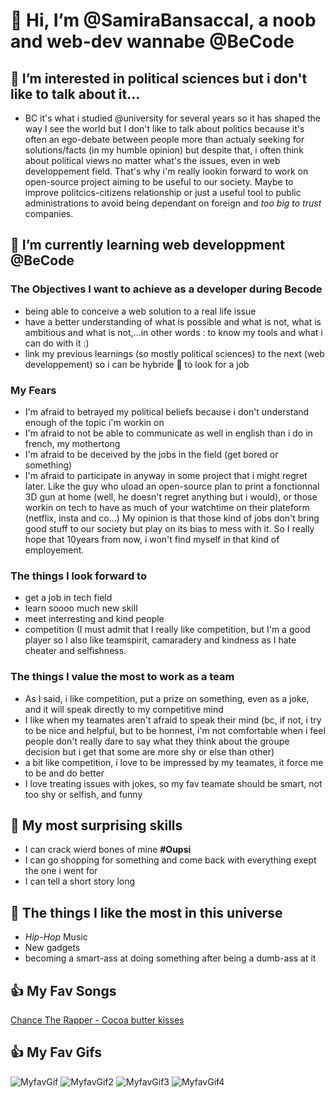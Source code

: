 # 👋 Hi, I’m @SamiraBansaccal, a noob and web-dev wannabe @BeCode

## 👀 I’m interested in political sciences but i don't like to talk about it...

- BC it's what i studied @university for several years so it has shaped the way I see the world but I don't like to talk about politics because it's often an ego-debate between people more than actualy seeking for solutions/facts (in my humble opinion) but despite that, i often think about political views no matter what's the issues, even in web developpement field. That's why i'm really lookin forward to work on open-source project aiming to be useful to our society. Maybe to improve politcics-citizens relationship or just a useful tool to public administrations to avoid being dependant on foreign and *too big to trust* companies.

## 🌱 I’m currently learning web developpment @BeCode

### The Objectives I want to achieve as a developer during Becode

- being able to conceive a web solution to a real life issue
- have a better understanding of what is possible and what is not, what is ambitious and what is not,...in other words : to know my tools and what i can do with it :)
- link my previous learnings (so mostly political sciences) to the next (web developpement) so i can be hybride 🦖 to look for a job 

### My Fears

- I'm afraid to betrayed my political beliefs because i don't understand enough of the topic i'm workin on
- I'm afraid to not be able to communicate as well in english than i do in french, my mothertong
- I'm afraid to be deceived by the jobs in the field (get bored or something)
- I'm afraid to participate in anyway in some project that i might regret later. Like the guy who uload an open-source plan to print a fonctionnal 3D gun at home (well, he doesn't regret anything but i would), or those workin on tech to have as much of your watchtime on their plateform (netflix, insta and co...) My opinion is that those kind of jobs don't bring good stuff to our society but play on its bias to mess with it. So I really hope that 10years from now, i won't find myself in that kind of employement.

### The things I look forward to

- get a job in tech field
- learn soooo much new skill
- meet interresting and kind people
- competition (I must admit that I really like competition, but I'm a good player so I also like teamspirit, camaradery and kindness as I hate cheater and selfishness.

### The things I value the most to work as a team

- As I said, i like competition, put a prize on something, even as a joke, and it will speak directly to my competitive mind
- I like when my teamates aren't afraid to speak their mind (bc, if not, i try to be nice and helpful, but to be honnest, i'm not comfortable when i feel people don't really dare to say what they think about the groupe decision but i get that some are more shy or else than other)
- a bit like competition, i love to be impressed by my teamates, it force me to be and do better
- I love treating issues with jokes, so my fav teamate should be smart, not too shy or selfish, and funny

## 🦖 My most surprising skills

- I can crack wierd bones of mine **#Oupsi**
- I can go shopping for something and come back with everything exept the one i went for
- I can tell a short story long

## 💞️ The things I like the most in this universe

- *Hip-Hop* Music
- New gadgets
- becoming a smart-ass at doing something after being a dumb-ass at it

## 👍 My Fav Songs
[Chance The Rapper - Cocoa butter kisses](https://www.youtube.com/watch?v=-G0FOkF3BmQ&ab_channel=OldSchoolHipHop)
## 👍 My Fav Gifs
![MyfavGif](https://www.photofunky.net/output/image/b/5/d/4/b5d436/photofunky.gif) ![MyfavGif2](https://c.tenor.com/HDvlGQ9RKLoAAAAC/rat-cool.gif) ![MyfavGif3](https://acegif.com/wp-content/uploads/office-space-gifs-5.gif) ![MyfavGif4](https://tntmusic.ru/media/content/article/2020-09-22_08-46-36__1fdc6c8a-fcb0-11ea-bdbb-899461a2f0e9.jpg)

<!---
SamiraBansaccal/SamiraBansaccal is a ✨ special ✨ repository because its `README.md` (this file) appears on your GitHub profile.
You can click the Preview link to take a look at your changes.
--->
